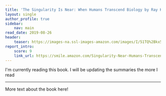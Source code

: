 ```yaml
---
title: 'The Singularity Is Near: When Humans Transcend Biology by Ray Kurzweil'
layout: single
author_profile: true
sidebar:
    nav: main
read_date: 2019-08-26
header:
    teaser: https://images-na.ssl-images-amazon.com/images/I/51TQ%2Bkx5hKL._SX331_BO1,204,203,200_.jpg
report_intro:
    score: 9
    link_url: https://smile.amazon.com/Singularity-Near-Humans-Transcend-Biology/dp/0143037889
---
```


I'm currently reading this book. I will be updating the summaries the more I read

<div style="clear: both;"></div>

<!--more-->

---

More text about the book here!
